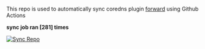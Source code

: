 This repo is used to automatically sync coredns plugin [forward](https://github.com/QZLin/forward) using Github Actions

**sync job ran [281] times**

[![Sync Repo](https://github.com/QZLin/coredns-extract/actions/workflows/sync.yaml/badge.svg)](https://github.com/QZLin/coredns-extract/actions/workflows/sync.yaml)
